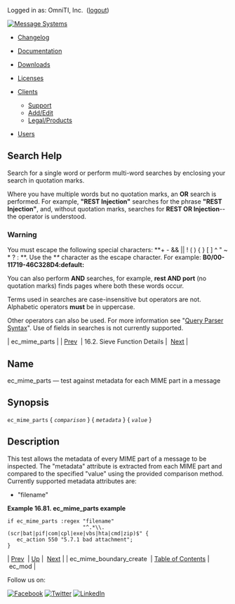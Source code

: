 Logged in as: OmniTI, Inc.  ([logout](https://support.messagesystems.com/logout.php))

[![Message Systems](https://support.messagesystems.com/images/ms-white205.png)](https://support.messagesystems.com/start.php) 

*   [Changelog](https://support.messagesystems.com/start.php?show=changelog)
*   [Documentation](https://support.messagesystems.com/docs/)
*   [Downloads](https://support.messagesystems.com/start.php)

*   [Licenses](https://support.messagesystems.com/license_summary.php)
*   <a href="">Clients</a>
    *   [Support](https://support.messagesystems.com/cs.php)
    *   [Add/Edit](https://support.messagesystems.com/edit_client.php)
    *   [Legal/Products](https://support.messagesystems.com/edit_products.php)
*   [Users](https://support.messagesystems.com/edit_customer.php)

## Search Help

Search for a single word or perform multi-word searches by enclosing your search in quotation marks.

Where you have multiple words but no quotation marks, an **OR** search is performed. For example, **"REST Injection"** searches for the phrase **"REST Injection"**, and, without quotation marks, searches for **REST OR Injection**--the operator is understood.

### Warning

You must escape the following special characters: **+ - && || ! ( ) { } [ ] ^ " ~ * ? : \**. Use the **\** character as the escape character. For example: **B0/00-11719-46C328D4\:default\:**

You can also perform **AND** searches, for example, **rest AND port** (no quotation marks) finds pages where both these words occur.

Terms used in searches are case-insensitive but operators are not. Alphabetic operators **must** be in uppercase.

Other operators can also be used. For more information see "[Query Parser Syntax](https://lucene.apache.org/core/old_versioned_docs/versions/3_0_0/queryparsersyntax.html)". Use of fields in searches is not currently supported.

| ec_mime_parts |
| [Prev](sieve.ref.ec_mime_boundary_create.php)  | 16.2. Sieve Function Details |  [Next](sieve.ref.ec_mod.php) |

<a name="sieve.ref.ec_mime_parts"></a>
## Name

ec_mime_parts — test against metadata for each MIME part in a message

## Synopsis

`ec_mime_parts` { *`comparison`* } { *`metadata`* } { *`value`* }

<a name="idp30297376"></a>
## Description

This test allows the metadata of every MIME part of a message to be inspected. The "metadata" attribute is extracted from each MIME part and compared to the specified "value" using the provided comparison method. Currently supported metadata attributes are:

*   "filename"

<a name="example.ec_mime_parts"></a>

**Example 16.81. ec_mime_parts example**

```
if ec_mime_parts :regex "filename"
                        "^.*\\.(scr|bat|pif|com|cpl|exe|vbs|hta|cmd|zip)$" {
   ec_action 550 "5.7.1 bad attachment";
}
```

| [Prev](sieve.ref.ec_mime_boundary_create.php)  | [Up](sieve.ref.files.php) |  [Next](sieve.ref.ec_mod.php) |
| ec_mime_boundary_create  | [Table of Contents](index.php) |  ec_mod |

Follow us on:

[![Facebook](https://support.messagesystems.com/images/icon-facebook.png)](http://www.facebook.com/messagesystems) [![Twitter](https://support.messagesystems.com/images/icon-twitter.png)](http://twitter.com/#!/MessageSystems) [![LinkedIn](https://support.messagesystems.com/images/icon-linkedin.png)](http://www.linkedin.com/company/message-systems)
